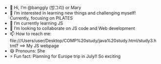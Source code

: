 - 👋 Hi, I’m @banggly (방그리) or Mary
- 👀 I’m interested in learning new things and challenging myself! Currently, focusing on PILATES
- 🌱 I’m currently learning JS
- 💞️ I’m looking to collaborate on JS code and Web development
- 📫 How to reach me: file:///Users/user/Desktop/COMP%20study/java%20study.html/study3.html?  ==> My JS webpage
- 😄 Pronouns: She
- ⚡ Fun fact: Planning for Europe trip in July!! So exciting

<!---
banggly/banggly is a ✨ special ✨ repository because its `README.md` (this file) appears on your GitHub profile.
You can click the Preview link to take a look at your changes.
--->
